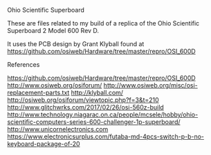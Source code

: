 Ohio Scientific Superboard

These are files related to my build of a replica of the Ohio Scientific Superboard 2 Model 600 Rev D.

It uses the PCB design by Grant Klyball found at https://github.com/osiweb/Hardware/tree/master/repro/OSI_600D

References

https://github.com/osiweb/Hardware/tree/master/repro/OSI_600D
http://www.osiweb.org/osiforum/
http://www.osiweb.org/misc/osi-replacement-parts.txt
http://klyball.com/
http://osiweb.org/osiforum/viewtopic.php?f=3&t=210
http://www.glitchwrks.com/2017/02/26/osi-560z-build
http://www.technology.niagarac.on.ca/people/mcsele/hobby/ohio-scientific-computers-series-600-challenger-1p-superboard/
http://www.unicornelectronics.com
https://www.electronicsurplus.com/futaba-md-4pcs-switch-p-b-no-keyboard-package-of-20
